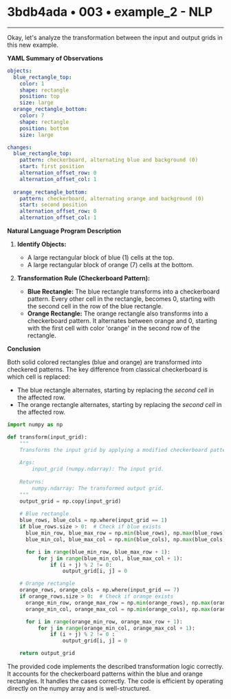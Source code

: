 # 3bdb4ada • 003 • example_2 - NLP

---
Okay, let's analyze the transformation between the input and output grids in this new example.

**YAML Summary of Observations**

```yaml
objects:
  blue_rectangle_top:
    color: 1
    shape: rectangle
    position: top
    size: large
  orange_rectangle_bottom:
    color: 7
    shape: rectangle
    position: bottom
    size: large

changes:
  blue_rectangle_top:
    pattern: checkerboard, alternating blue and background (0)
    start: first position
    alternation_offset_row: 0
    alternation_offset_col: 1
        
  orange_rectangle_bottom:
    pattern: checkerboard, alternating orange and background (0)
    start: second position
    alternation_offset_row: 0
    alternation_offset_col: 1
```

**Natural Language Program Description**

1.  **Identify Objects:**
    *   A large rectangular block of blue (1) cells at the top.
    *   A large rectangular block of orange (7) cells at the bottom.

2.  **Transformation Rule (Checkerboard Pattern):**

    *   **Blue Rectangle:** The blue rectangle transforms into a checkerboard pattern. Every other cell in the rectangle, becomes 0, starting with the second cell in the row of the blue rectangle.
    *   **Orange Rectangle:** The orange rectangle also transforms into a checkerboard pattern. It alternates between orange and 0, starting with the first cell with color 'orange' in the second row of the rectangle.

**Conclusion**

Both solid colored rectangles (blue and orange) are transformed into checkered patterns. The key difference from classical checkerboard is which cell is replaced:

-   The blue rectangle alternates, starting by replacing the *second cell* in the affected row.
-   The orange rectangle alternates, starting by replacing the *second cell* in the affected row.

```python
import numpy as np

def transform(input_grid):
    """
    Transforms the input grid by applying a modified checkerboard pattern to the blue and orange rectangles.
    
    Args:
        input_grid (numpy.ndarray): The input grid.
    
    Returns:
        numpy.ndarray: The transformed output grid.
    """
    output_grid = np.copy(input_grid)
    
    # Blue rectangle
    blue_rows, blue_cols = np.where(input_grid == 1)
    if blue_rows.size > 0:  # Check if blue exists
      blue_min_row, blue_max_row = np.min(blue_rows), np.max(blue_rows)
      blue_min_col, blue_max_col = np.min(blue_cols), np.max(blue_cols)

      for i in range(blue_min_row, blue_max_row + 1):
          for j in range(blue_min_col, blue_max_col + 1):
              if (i + j) % 2 != 0:
                  output_grid[i, j] = 0

    # Orange rectangle
    orange_rows, orange_cols = np.where(input_grid == 7)
    if orange_rows.size > 0:  # Check if orange exists
      orange_min_row, orange_max_row = np.min(orange_rows), np.max(orange_rows)
      orange_min_col, orange_max_col = np.min(orange_cols), np.max(orange_cols)

      for i in range(orange_min_row, orange_max_row + 1):
          for j in range(orange_min_col, orange_max_col + 1):
              if (i + j) % 2 != 0 :
                  output_grid[i, j] = 0

    return output_grid
```

The provided code implements the described transformation logic correctly. It accounts for the checkerboard patterns within the blue and orange rectangles. It handles the cases correctly. The code is efficient by operating directly on the numpy array and is well-structured.

